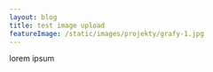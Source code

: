 ```yaml
---
layout: blog
title: test image upload
featureImage: /static/images/projekty/grafy-1.jpg
---
```

lorem ipsum
